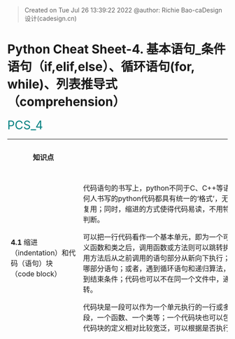 > Created on Tue Jul 26 13:39:22 2022 @author: Richie Bao-caDesign设计(cadesign.cn)

<style>
  code {
    white-space : pre-wrap !important;
    word-break: break-word;
  }
</style>

# Python Cheat Sheet-4. 基本语句_条件语句（if,elif,else）、循环语句(for, while)、列表推导式（comprehension）

<span style = "color:Teal;background-color:;font-size:20.0pt">PCS_4</span>

<table style="width:100%">
<tr>
<th style="width:10%"> 知识点 </th>
<th style="width:30%"> 描述 </th>
<th style="width:30%"> 代码段 </th> 
<th style="width:20%"> 运算结果 </th>
<th style="width:10%"> 备注</th> 
</tr>

<tr>
<td> 

__4.1__ 缩进（indentation）和代码（语句）块（code block）

</td>
<td>

代码语句的书写上，python不同于C、C++等语言最大的不同是python强制缩进，这样的好处是任何人书写的python代码都具有统一的‘格式’，无需另行规定基本的代码书写规范，方便代码传播和复用；同时，缩进的方式使得代码易读，不用特意去寻找语句块结束的标志，通过段落就可以轻易判断。


可以把一行代码看作一个基本单元，即为一个可执行的语句。语句通常是从上至下逐行执行，当定义函数和类之后，调用函数或方法则可以跳转执行语句，但跳转后仍是从上至下执行语句，结束调用方法后从之前调用的语句部分从新向下执行；或者，遇到条件语句，需要根据条件判断将要执行哪部分语句；或者，遇到循环语句和递归算法，将从循环位置反复执行同一语句或语句块，直至遇到结束条件；代码也可以不在同一个文件中，通过调用其它文件中的代码，语句的执行顺序也会跳转。

代码块是一段可以作为一个单元执行的一行或多行语句（程序文本），例如一个条件或循环的代码段，一个函数、一个类等；一个代码块也可以包含其它代码块，或调用执行其它代码块，因此对于代码块的定义相对比较宽泛，可以根据是否执行了一个任务来确定，不了任务的大小。

</td>
<td>

</td>
<td>

</td>
<td>
</td>
</tr>

<tr>
<td> 

__4.2__ 条件语句

</td>
<td>

条件语句的基本语法如下：

```python
if test1:
    statement1
elif test2:
    statement2
elif test3:
    statement3
...
else:
    statements
```

同一条件代码块，`if`通常只用一次，`elif`可以执行0次或多次，`else`为不满足上述所有条件后，执行的语句，也可以不调用，但最好通过`else`表明其它情况如何处理。

下面应用了《漫画统计学》’美味拉面畅销前50‘上刊载的拉面馆的拉面价格数据，并将其存储在了`ranmen_price_lst`列表中。这里给了一个`input()`内置函数来在外部交互输入指令，这里的指令就是条件语句中的`test`部分，如果输入指令满足`if`或`elif`后的要求，则对应执行该语句缩进后的代码。如果都不满足则执行`else`后的语句，提示"Please enter the correct command:("。

数据分析时很少用到`input()`函数来外部输入参数值，而通常使用交互图表，一般选择，[tkinter](https://docs.python.org/3/library/tkinter.html)GUI(Graphical User Inteface)工具包，[plotly](https://plotly.com/python/#controls)自定义控件，[pygame](https://www.pygame.org/news)游戏编程模块，[gradio](https://gradio.app/)以Web界面演示机器学习模型等既有成熟完善的库来处理。

</td>
<td>

```python
import numpy as np
ranmen_price_lst=[700,850,600,650,980,750,500,890,880,700,890,720,680,650,790,670,680,900,880,720,850,700,780,850,750,
     80,590,650,580,750,800,550,750,700,600,800,800,880,790,790,780,600,690,680,650,890,930,650,777,700]

command=input("Enter your command('mean,std,max,min,median'):")

if command=='mean':
    print(np.mean(ranmen_price_lst))
elif command=='std':
    print(np.std(ranmen_price_lst))
elif command=='max':
    print(np.max(ranmen_price_lst))
elif command=='min':
    print(np.min(ranmen_price_lst))   
elif command=='median':
    print(np.median(ranmen_price_lst))
else:
    print("Please enter the correct command:(") 
```

</td>
<td>

Enter your command('mean,std,max,min,median'):

</td>
<td>
</td>
</tr>


<tr>
<td> 

</td>
<td>


* 嵌套条件语句（Nested if statements）

一个条件下可以再嵌套多个条件，例如下述代码外层条件语句是判断变量`price_x`值是否属于列表`ranmen_price_lst`，如果属于则打印该价格，并执行嵌套条件语句块，判断该值是否大于或者小于等于平均价格；回到外层条件，如果`price_x`值不属于列表`ranmen_price_lst`，则寻找最近值，这里使用了一个`lambda`匿名函数计算绝对值的功能，并将其作为`min(iterable, *[, default=obj, key=func])`函数的`key`参数值，即比较的是匿名函数所定义返回值（差值的绝对值）的最小值，并返回对应绝对值最小的价格列表中的值。并打印该值，同时执行嵌套条件，与`if`下嵌套条件一样来判断大于或者小于等于价格均值。

</td>
<td>


```python
import numpy as np
ranmen_price_lst=[700,850,600,650,980,750,500,890,880,700,890,720,680,650,790,670,680,900,880,720,850,700,780,850,750,
     80,590,650,580,750,800,550,750,700,600,800,800,880,790,790,780,600,690,680,650,890,930,650,777,700]

price_x=200.68

abs_difference_func=lambda value:abs(value-price_x)
if price_x in ranmen_price_lst:
    print(price_x)
    if price_x>np.mean(ranmen_price_lst):
        print('The price is higher than the average price.')
    else:
        print('The price is lower than the average price.')    
else:
    print('%.3f is no in ranmen_price_lst.'%price_x)
    closest_value=min(ranmen_price_lst,key=abs_difference_func)
    print('the nearest value to %s is %s.'%(price_x,closest_value))
    #定义了与if中同样的功能代码块，不过将price_X替换为closest_value
    price_mean=np.mean(ranmen_price_lst)
    if closest_value>price_mean:
        print('The price is higher than the average price.')
    else:
        print('The price is lower than the average price %s.'%price_mean)      
```

</td>
<td>

    200.680 is no in ranmen_price_lst.
    the nearest value to 200.68 is 80.
    The price is lower than the average price 729.34.

</td>
<td>
</td>
</tr>

<tr>
<td> 

</td>
<td>


\+ 尝试下定义函数的优势（下一PCS预热）

如果要重复比较不同值和不同列表值的关系，返回列表最近值，那么上述的代码使用起来不方便，还会很繁琐，也很难分享，不易被其它程序调用（代码复用），因此需要将这一功能代码块定义为函数形式。从下述转换为函数后的代码可以观察到几个需要注意的点：

1. 关于变量名和函数名的命名，可以发现下述的变量名并没有延续上一代码段定义的各类名称，这包括变量名、函数名，及参数名。因为该函数代码的主要功能是比较一个值和一个列表中的值的关系，给的数据不一定是拉面价格，因此函数中各个名称的定义应该尽量通用化，主要表述和反应定义函数所要解决的内容或问题；

2. 对于重复的代码段或变量，通常不会重复书写，例如上述代码中内层的两个判断与均值大小的条件语句块重复书写，因此将其定义为单独的匿名函数`comparisonOF2values`方便调用。也可以看到列表均值的计算`np.mean(ranmen_price_lst)`被书写了两次，可以将该计算语句放置于条件代码块之外赋值给单独变量名，之后只需要用该变量就可，避免重复较长语句的书写；

3. 函数内的打印语句文字，同变量名的定义一样应通用化。

</td>
<td>


```python
def value2values_comparison(x,lst):
    import numpy as np
    
    lst_mean=np.mean(ranmen_price_lst)
    abs_difference_func=lambda value:abs(value-price_x)
    comparisonOF2values=lambda v1,v2:print('x is higher than the average %s of the list.'%lst_mean) if v1>v2 else print('x is lower than the average %s of the list.'%lst_mean)    
        
    if x in lst:
        print("%s in the given list."%x)
        comparisonOF2values(x,lst_mean)   
        return x
    else:
        print('%.3f is not in the list.'%x)
        closest_value=min(lst,key=abs_difference_func)
        print('the nearest value to %s is %s.'%(x,closest_value))
        print("_"*50)
        comparisonOF2values(closest_value,lst_mean)    
        return closest_value
    
ranmen_price_lst=[700,850,600,650,980,750,500,890,880,700,890,720,680,650,790,670,680,900,880,720,850,700,780,850,750,
     80,590,650,580,750,800,550,750,700,600,800,800,880,790,790,780,600,690,680,650,890,930,650,777,700]
price_x=200.68    
price_x_closestValue=value2values_comparison(price_x,ranmen_price_lst)    
print(price_x_closestValue)
```

</td>
<td>

    200.680 is not in the list.
    the nearest value to 200.68 is 80.
    __________________________________________________
    x is lower than the average 729.34 of the list.
    80

</td>
<td>
</td>
</tr>


<tr>
<td> 

</td>
<td>


</td>
<td>

```python
price_x_closestValue=value2values_comparison(890,ranmen_price_lst)    
print(price_x_closestValue)
```

</td>
<td>

    890 in the given list.
    x is higher than the average 729.34 of the list.
    890 

</td>
<td>
</td>
</tr>


<tr>
<td> 

</td>
<td>


</td>
<td>

```python
price_x_closestValue=value2values_comparison(78,[3,4,5,733,66,22,99,88,11])    
print(price_x_closestValue)
```

</td>
<td>

    78.000 is not in the list.
    the nearest value to 78 is 99.
    __________________________________________________
    x is lower than the average 729.34 of the list.
    99

</td>
<td>
</td>
</tr>

<tr>
<td> 

</td>
<td>


* 三元表达式（Ternary Expression）

形如`variable=v1 if test else v2`的语句即为三元表达式，该语句等同于：

```python
if test:
    variable=v1
else:
    variable=v2
```

三元表达式通常用于较简单的条件语句，因为用一行表述较之多行书写更为便捷；但是对于较长，较复杂的条件语句则建议按常规缩进书写。

</td>
<td>

```python
v1=33.5
v2=78.3
max_v1Nv2=v1 if v1>v2 else v2
print(max_v1Nv2)
```

</td>
<td>

    78.3

</td>
<td>
</td>
</tr>

<tr>
<td> 

</td>
<td>


* 用`;`连接简单的语句为一行

如果语句非常的简单，则可以使用`;`将其连接置于一行。下述示例还包括了一个简单的三元表达。


</td>
<td>

```python
x=3.5;y=7.8;print(x if x>y else y)
```

</td>
<td>

    7.8

</td>
<td>
</td>
</tr>

<tr>
<td> 

</td>
<td>


* 条件语句与比较运算符、逻辑运算符和成员运算符

条件语句通常会用逻辑运算符连接多个比较运算符或其他条件，实现条件判断的目的。


</td>
<td>


```python
a,b,c=23,57,68
lst=[23,77,96]

if a<b and c>b:
    print('a is less than c.')
if a<b or b>c:
    print('b is not sure greater than c.')
    
if a not in lst:
    print('a not in list')
else:
    print('a in list')
    
if a in lst:
    print('a in list')
else:
    print('a not in list')    
```


</td>
<td>

    a is less than c.
    b is not sure greater than c.
    a in list
    a in list

</td>
<td>
</td>
</tr>

<tr>
<td> 

</td>
<td>

很多变量可以直接用于条件之后，简化条件书写，例如下述是否为空列表的判断，一个直接使用变量，一个则计算列表的长度来判断是否为0，从而证实是否为空列表。

</td>
<td>


```python
if 1:
    print('return true.')
if 0:
    print('This statement will not be executed.')
else:
    print('It is 0.')
    
if True:
    print('This statement is executed!')

if '':
    print('Empty string...')
else:
    print('This test is an empty string.')    

empty_lst=[]
if not empty_lst:
    print('This is an empty list!!!')
if len(empty_lst)==0:
    print('This is an empty list!!!')
    
lst=[3,4,5]
if lst:
    print('This is not an empty list!!!')
```


</td>
<td>

    return true.
    It is 0.
    This statement is executed!
    This test is an empty string.
    This is an empty list!!!
    This is an empty list!!!
    This is not an empty list!!!

</td>
<td>
</td>
</tr>

<tr>
<td> 

__4.3__ 循环语句_for loops 模式

</td>
<td>


for循环的基本语法为：

```python
for target in object:
    statements
else: #可选部分
    statements #如果for循环没有被终断（break）
```

`object` 为序列或者任何可迭代的对象，例如strings, lists, truples, dict和其它内置可迭代（iterable）对象，如`zip()`，`map()`等返回的可迭代对象。

* 循环列表与`enumerate()`

在解释循环语句时，使用了[The Cityscapes Dataset](https://www.cityscapes-dataset.com/)的标签数据（Cityscapes数据集集中于城市街道场景的语义解释（semantic understanding），如图像语义分割、对象检测等深度学习模型的训练，这非常适用于对城市空间内容的分析）。为了方便数据的处理，将标签数据存储为`namedtuple`数据格式（结构），`namedtuple`是由python内置库[collections](https://docs.python.org/3/library/collections.html)提供，一般翻译为具名元组。python内置数据结构tuple(元组), 不能像表格抬头（例如pandas的DataFrame数据结构）一样为数据指定字段名（列名），因此不能够很好的管理数据，这包括对于数据的存储更新和提取，因此`collections.namedtuple`类型的数据结构就解决了这个问题。`namedtuple(typename, field_names, *, rename=False, defaults=None, module=None)`，定义`namedtuple`的输入参数中`typename`为元组的名称，`filed_names`为元组中元素的名称，`rename`为如果元素名称含有python的关键字，则必须配置该参数为`rename=True`。使用`namedtuple`首先定义一个`namedtuple`对象，例如示例中的`Label`对象，然后应用该对象定义不同的`namedtuple`变量存储数据，例如`label_building`和`label_caravan`。可以通过类属性值（`object.attribute`）的途径读取字段值，及更新字段值。


> [collections](https://docs.python.org/3/library/collections.html)库提供有专门的容器数据类型（container datatype），即数据结构，为dcit, list, set 和tuple提供了可替代数据存储管理方式。 将会有专门的PCS阐释该库。

</td>
<td>


```python
from collections import namedtuple

Label=namedtuple('label',['name','id','trainID','category','categoryID','hasInstances','igoreInEval','color'])
print(Label)
print("_"*50)
label_building=Label( 'building',11,2,'construction',2,False,False, ( 70, 70, 70))
print(label)
print(label_building._fields)

print("_"*50)
print(label_building.name)
print(label_building.id)
print(label_building.category)
print(label_building.color)

print("_"*50)
caravan_lst=['caravan', 29,255,'vehicle',7,True,True, (  0,  0, 90)]
label_caravan=Label._make(caravan_lst)
print(label_caravan.name)
print(label_caravan.id)
print(label_caravan.category)
print(label_caravan.color)

label_caravan=label_caravan._replace(category='schooner',color=(30,30,60)) #替换属性值
print(label_caravan.category)
print(label_caravan.color)

print("_"*50)
caravan_dict=label_caravan._asdict() #将nametuple转换为dict
print(caravan_dict)
```

</td>
<td>


    <class '__main__.label'>
    __________________________________________________
    label(name='building', id=11, trainID=2, category='construction', categoryID=2, hasInstances=False, igoreInEval=False, color=(70, 70, 70))
    ('name', 'id', 'trainID', 'category', 'categoryID', 'hasInstances', 'igoreInEval', 'color')
    __________________________________________________
    building
    11
    construction
    (70, 70, 70)
    __________________________________________________
    caravan
    29
    vehicle
    (0, 0, 90)
    schooner
    (30, 30, 60)
    __________________________________________________
    {'name': 'caravan', 'id': 29, 'trainID': 255, 'category': 'schooner', 'categoryID': 7, 'hasInstances': True, 'igoreInEval': True, 'color': (30, 30, 60)}


</td>
<td>
</td>
</tr>

<tr>
<td> 

</td>
<td>


cityscapes的标签数据以namedtuple列表形式存储，列表中的每一个值就为一个namedtuple对象，具有相同的字段名称。通过namedtuple读取值的方法，并配合列表推导式很容易提取各个字段名为单独的列表，或两个到多个字段名提取为字典的模式，建立不同字段之间的映射。为了清晰的观察数据，在输入数据时，有意识的将其各列对其，每一列就为一个具有名称的元素，例如`name`字段列对其方便观察名称。注意，这里修改了`color`字段的值，使用了[ANSI Escape Sequences/Codes。ANSI code](https://en.wikipedia.org/wiki/ANSI_escape_code)，可翻译为ANSI转义序列/代码，ANSI code用于控制光标位置、颜色和字体样式，也包括视频文本终端或终端仿真器。某些字节序列（大多数以 ASCII 转义字符和括号字符开头）被嵌入到文本中。 终端将这些序列解释为命令，而不是逐字显示的文本。

在python解释器中显示字体的颜色，包括16的模式（8个字体颜色和8个背景颜色）和256色模式。16色字符串格式化的模式示例为`print('\033[2;31;43m CHEESY \033[0;0m')`，或`print('\x1b[2;31;43m CHEESY \x1b[0;0m')`，其中`\033[0;0m')`是重置终端打印颜色为默认，防止继续打印设置的颜色，各字符含义如图：<img src="./imgs/pc_4_01.jpg" height='auto' width='700' title="caDesign">


256色打印方式例如`print("\033[48;5;236m\033[38;5;231mStack \033[38;5;208mAbuse\033[0;0m")`, 各字符含义如图：<img src="./imgs/pc_4_02.jpg" height='auto' width='700' title="caDesign">

> 参考[How to Print Colored Text in Python](https://stackabuse.com/how-to-print-colored-text-in-python/)

[American National Standards Institute , ANSI](https://www.ansi.org/)

</td>
<td>


```python
Label=namedtuple('label',['name','id','trainId','category','catId','hasInstances','igoreInEval','color'])

labels = [
    #       name                     id    trainId   category            catId     hasInstances   ignoreInEval   color
    Label(  'unlabeled'            ,  0 ,      255 , 'void'            , 0       , False        , True         , (0, 30,  47) ),
    Label(  'ego_vehicle'          ,  1 ,      255 , 'void'            , 0       , False        , True         , (0, 31,  46) ),
    Label(  'rectification_border' ,  2 ,      255 , 'void'            , 0       , False        , True         , (0, 32,  45) ),
    Label(  'out_of_roi'           ,  3 ,      255 , 'void'            , 0       , False        , True         , (0, 33,  44) ),
    Label(  'static'               ,  4 ,      255 , 'void'            , 0       , False        , True         , (0, 34,  43) ),
    Label(  'dynamic'              ,  5 ,      255 , 'void'            , 0       , False        , True         , (1, 35,  42) ),
    Label(  'ground'               ,  6 ,      255 , 'void'            , 0       , False        , True         , (1, 36,  41) ),
    Label(  'road'                 ,  7 ,        0 , 'flat'            , 1       , False        , False        , (1, 37,  40) ),
    Label(  'sidewalk'             ,  8 ,        1 , 'flat'            , 1       , False        , False        , (1, 30,  41) ),
    Label(  'parking'              ,  9 ,      255 , 'flat'            , 1       , False        , True         , (1, 31,  42) ),
    Label(  'rail_track'           , 10 ,      255 , 'flat'            , 1       , False        , True         , (2, 32,  43) ),
    Label(  'building'             , 11 ,        2 , 'construction'    , 2       , False        , False        , (2, 33,  44) ),
    Label(  'wall'                 , 12 ,        3 , 'construction'    , 2       , False        , False        , (2, 34,  45) ),
    Label(  'fence'                , 13 ,        4 , 'construction'    , 2       , False        , False        , (2, 35,  46) ),
    Label(  'guard_rail'           , 14 ,      255 , 'construction'    , 2       , False        , True         , (2, 36,  47) ),
    Label(  'bridge'               , 15 ,      255 , 'construction'    , 2       , False        , True         , (3, 37,  40) ),
    Label(  'tunnel'               , 16 ,      255 , 'construction'    , 2       , False        , True         , (3, 30,  42) ),
    Label(  'pole'                 , 17 ,        5 , 'object'          , 3       , False        , False        , (3, 31,  43) ),
    Label(  'polegroup'            , 18 ,      255 , 'object'          , 3       , False        , True         , (3, 32,  44) ),
    Label(  'traffic_light'        , 19 ,        6 , 'object'          , 3       , False        , False        , (3, 33,  45) ),
    Label(  'traffic_sign'         , 20 ,        7 , 'object'          , 3       , False        , False        , (4, 34,  46) ),
    Label(  'vegetation'           , 21 ,        8 , 'nature'          , 4       , False        , False        , (4, 35,  47) ),
    Label(  'terrain'              , 22 ,        9 , 'nature'          , 4       , False        , False        , (4, 36,  40) ),
    Label(  'sky'                  , 23 ,       10 , 'sky'             , 5       , False        , False        , (4, 37,  41) ),
    Label(  'person'               , 24 ,       11 , 'human'           , 6       , True         , False        , (4, 30,  43) ),
    Label(  'rider'                , 25 ,       12 , 'human'           , 6       , True         , False        , (5, 31,  44) ),
    Label(  'car'                  , 26 ,       13 , 'vehicle'         , 7       , True         , False        , (5, 32,  45) ),
    Label(  'truck'                , 27 ,       14 , 'vehicle'         , 7       , True         , False        , (5, 33,  46) ),
    Label(  'bus'                  , 28 ,       15 , 'vehicle'         , 7       , True         , False        , (5, 34,  47) ),
    Label(  'caravan'              , 29 ,      255 , 'vehicle'         , 7       , True         , True         , (5, 35,  42) ),
    Label(  'trailer'              , 30 ,      255 , 'vehicle'         , 7       , True         , True         , (5, 36,  41) ),
    Label(  'train'                , 31 ,       16 , 'vehicle'         , 7       , True         , False        , (0, 37,  40) ),
    Label(  'motorcycle'           , 32 ,       17 , 'vehicle'         , 7       , True         , False        , (1, 30,  44) ),
    Label(  'bicycle'              , 33 ,       18 , 'vehicle'         , 7       , True         , False        , (2, 32,  45) ),
    Label(  'license_plate'        , -1 ,       -1 , 'vehicle'         , 7       , False        , True         , (3, 33,  47) ),
]

print(labels[:3])
```


</td>
<td>

    [label(name='unlabeled', id=0, trainId=255, category='void', catId=0, hasInstances=False, igoreInEval=True, color=(0, 30, 47)), label(name='ego_vehicle', id=1, trainId=255, category='void', catId=0, hasInstances=False, igoreInEval=True, color=(0, 31, 46)), label(name='rectification_border', id=2, trainId=255, category='void', catId=0, hasInstances=False, igoreInEval=True, color=(0, 32, 45))]
    


</td>
<td>
</td>
</tr>


<tr>
<td> 

</td>
<td>



</td>
<td>

```python
print('\x1b[2;31;43m CHEESY \x1b[0;0m')
print("\033[48;5;236m\033[38;5;231mStack \033[38;5;208mAbuse\033[0;0m")
```

</td>
<td>

<img src="./imgs/pc_4_03.jpg" height='auto' width='auto' title="caDesign">

</td>
<td>
</td>
</tr>

<tr>
<td> 

</td>
<td>


`color_lst`为提取的ANSI code格式颜色数据列表，每一元组值对应text styles(字体类型，包括normal/0, bold/1, light/2, italicized/3, underlined/4, blink/5)，foreground(Text)color（字体颜色，包括black/30, red/31, green/32, yellow/33, blue/34, purple/35, cyan/36, white/37计8个颜色），及background color（字体的背景色，颜色同字体色，但是编号为40-47）。每次循环配置打印颜色值，并以颜色值为打印的字符串。

需要注意对于循环语句，通常包括多个值，甚至千万个待循环值，因此在书写代码时需要增加终止循环的代码`if i==5:break`，当变量`i`每次循环自增1到5时，调用`break`终止语句，跳出循环，待调试一次或几次循环无误后，再循环所有的值，避免等待运算时间，尤其需要花费10分钟以上，甚至多到几个小时或几天才能运算完的代码段。

下述示例代码保留了调试代码，除变量`i`和终止条件语句行外，调试时，要不断用`print()`函数查看变量值，从而确定变量值是否正确，及确认变量值结构，从而知晓后续代码行应用该变量的方式，或者通过后续要求的数据结构来处理数据为后续所用结构的类型（通常是用后者的方式判断和书写代码）。例如示例中通过`print(color)`来查看通过`color=';'.join([str(i) for i in c])`语句编写满足ANSI code要求的颜色格式，例如`0;30;47`，注意这里的数字为使用`str()`转换数字为字符串，满足使用`%s`格式化符号的要求，也可以先转换为字符串，而是使用`%d`的方式直接格式化。


</td>
<td>

```python
color_lst=[label.color for label in labels]
print(color_lst)

#i=0 #调试用
for c in color_lst:    
    color=';'.join([str(i) for i in c])
    #print(color) #调试用
    s='\x1b[%sm %s \x1b[0m' % (color,color)
    print(s)
    #if i==5:break #调试用
    #i+=1  #调试用
    
```

</td>
<td>

    [(0, 30, 47), (0, 31, 46), (0, 32, 45), (0, 33, 44), (0, 34, 43), (1, 35, 42), (1, 36, 41), (1, 37, 40), (1, 30, 41), (1, 31, 42), (2, 32, 43), (2, 33, 44), (2, 34, 45), (2, 35, 46), (2, 36, 47), (3, 37, 40), (3, 30, 42), (3, 31, 43), (3, 32, 44), (3, 33, 45), (4, 34, 46), (4, 35, 47), (4, 36, 40), (4, 37, 41), (4, 30, 43), (5, 31, 44), (5, 32, 45), (5, 33, 46), (5, 34, 47), (5, 35, 42), (5, 36, 41), (0, 37, 40), (1, 30, 44), (2, 32, 45), (3, 33, 47)]

<img src="./imgs/pc_4_04.jpg" height='auto' width='auto' title="caDesign">    

</td>
<td>
</td>
</tr>


<tr>
<td> 

</td>
<td>


`enumerate(iterable, start=0)`同时成对返回计数值和列表值，为一个枚举对象（return an enumerate object）。在对列表执行`enumerate()`之后，在使用循环语句时可以将成对的计数值和元素值分别赋予给两个变量，如`idx`和`c`。如果并不在`for`循环中直接序列解包，赋予了一个变量，如`i`，则其如`(0, (0, 30, 47))`，仍然需要索引方式或序列解包方式（idx,c=i）提取值。

在打印字符时，如果不换行，可以增加参数`end=''`来避免起新行。


</td>
<td>


```python
for idx,c in enumerate(color_lst):    
    color=';'.join([str(i) for i in c])
    s='\x1b[%sm %s \x1b[0m' % (color,idx)
    print(s,end='')
    
print('\n',"_"*50,'\n')    
for i in enumerate(color_lst):    
    #print(i)
    idx,c=i
    color=';'.join([str(i) for i in c])
    s='\x1b[%sm %s \x1b[0m' % (color,idx)
    print(s,end='')
        
```

</td>
<td>

<img src="./imgs/pc_4_05.jpg" height='auto' width='auto' title="caDesign">   

</td>
<td>
</td>
</tr>


<tr>
<td> 

</td>
<td>


* 循环字典——键值对形式

以键值对形式循环字典是经常使用到的一种方式，可以很方便的同时提键名和元素值，并在每一次循环中同时处理键名和元素值，再成对输出。例如建立了一个空字典`name2NewColor_dict`，在每次成对循环原有字典值时，修改了颜色值（+1），并按键名和新颜色值成对存储在新建的字典中。

对于新键字典也在终端打印具有色彩的字符串，因为ANSI code格式颜色有值域，如果超出范围则可以看到对应部分不会发生颜色变化。

这里在调试代码时，直接使用了`break`语句，没有结合条件语句，因此该循环在调试时只执行一次循环。


</td>
<td>


```python
name2color_dict={label.name:label.color for label in labels}
print(name2color_dict)

name2NewColor_dict={}
for name,color in name2color_dict.items():
    c=';'.join([str(i) for i in color])
    s='\x1b[%sm %s \x1b[0m' % (c,name)
    print(s,end='')   
    
    name2NewColor_dict[name]=(i+1 for i in color)
    #break
print('\n',"_"*50,'\n')  
for name,color in name2NewColor_dict.items():
    c=';'.join([str(i) for i in color])
    s='\x1b[%sm %s \x1b[0m' % (c,name)
    print(s,end='') 
```

</td>
<td>

    {'unlabeled': (0, 30, 47), 'ego_vehicle': (0, 31, 46), 'rectification_border': (0, 32, 45), 'out_of_roi': (0, 33, 44), 'static': (0, 34, 43), 'dynamic': (1, 35, 42), 'ground': (1, 36, 41), 'road': (1, 37, 40), 'sidewalk': (1, 30, 41), 'parking': (1, 31, 42), 'rail_track': (2, 32, 43), 'building': (2, 33, 44), 'wall': (2, 34, 45), 'fence': (2, 35, 46), 'guard_rail': (2, 36, 47), 'bridge': (3, 37, 40), 'tunnel': (3, 30, 42), 'pole': (3, 31, 43), 'polegroup': (3, 32, 44), 'traffic_light': (3, 33, 45), 'traffic_sign': (4, 34, 46), 'vegetation': (4, 35, 47), 'terrain': (4, 36, 40), 'sky': (4, 37, 41), 'person': (4, 30, 43), 'rider': (5, 31, 44), 'car': (5, 32, 45), 'truck': (5, 33, 46), 'bus': (5, 34, 47), 'caravan': (5, 35, 42), 'trailer': (5, 36, 41), 'train': (0, 37, 40), 'motorcycle': (1, 30, 44), 'bicycle': (2, 32, 45), 'license_plate': (3, 33, 47)}

<img src="./imgs/pc_4_06.jpg" height='auto' width='auto' title="caDesign">   

</td>
<td>
</td>
</tr>


<tr>
<td> 

</td>
<td>

* zip()和map()

`zip(*iterables)`将多个列表（序列）返回为成对的值，`for Loops`可以逐个成对循环。下述示例使用了ANSI code格式颜色256模式，用`catId`作为背景颜色，未配置字体颜色，同时字符串之间增加了一个空格，断开名称。


</td>
<td>


```python
name_lst=[label.name for label in labels]
catId_lst=[label.catId for label in labels]

for name,catId in zip(name_lst,catId_lst):
    s='\033[48;5;%dm%s\033[0;0m '%(catId,name)
    print(s,end='')
    #break
```

</td>
<td>

<img src="./imgs/pc_4_07.jpg" height='auto' width='auto' title="caDesign">

</td>
<td>
</td>
</tr>

<tr>
<td> 

</td>
<td>

`map(func, *iterables)`输入参数`func`，自定义为`lambda`（ˈlamdə）函数，并给了两个输入参数`x`和`n`，返回一个元组，其中一个值保持不变（即name名称），另一个值加1（即用作颜色值的catId加1）。用`for Loops`可以逐个循环给定列表中的值经过`map()`中`func`参数函数的计算的返回值。


</td>
<td>

```python
xAdd33_Wname=lambda x,n:(n,x+33)
for name,catId_new in map(xAdd33_Wname,catId_lst,name_lst):
    #print( name,color)
    s='\033[48;5;%dm%s\033[0;0m '%(catId_new,name)
    print(s,end='')        
    #break
```

</td>
<td>

<img src="./imgs/pc_4_08.jpg" height='auto' width='auto' title="caDesign">

</td>
<td>
</td>
</tr>

<tr>
<td> 

</td>
<td>

* 循环`range(len())`

在组织列表中数值之间的运算模式时，经常通过列表的不同索引组合规律相加，相乘，或者任何更为复杂的计算来获取新的符合某一规律的列表值。例如`regularAdd_1`为逐个计算列表中相邻两个值之和（即循环时为当前索引对应值和其后索引对应值之和）；`regularAdd_2`为循环时，计算当前索引之前所有值之和；而`regularAdd_3`则结合`slicing`，实现间隔相加的结果。


</td>
<td>


```python
for idx in range(len(name_lst)):
    print('%d-%s;'%(idx,name_lst[idx]),end='')

import random
lst=[random.randint(10,30) for i in range(10)]
print('\n',"_"*50)
print(lst)

regularAdd_1=[]
regularAdd_2=[]
for i in range(len(lst)-1):
    regularAdd_1.append(lst[i]+lst[i+1])
    regularAdd_2.append(sum([lst[i] for i in range(i+1)]))

regularAdd_3=[]
for i in range(1,len(lst)-1,2):
    print(i)
    regularAdd_3.append(lst[i]+lst[i+2])

print(regularAdd_1,'\n',regularAdd_2,'\n',regularAdd_3)
```

</td>
<td>

    0-unlabeled;1-ego_vehicle;2-rectification_border;3-out_of_roi;4-static;5-dynamic;6-ground;7-road;8-sidewalk;9-parking;10-rail_track;11-building;12-wall;13-fence;14-guard_rail;15-bridge;16-tunnel;17-pole;18-polegroup;19-traffic_light;20-traffic_sign;21-vegetation;22-terrain;23-sky;24-person;25-rider;26-car;27-truck;28-bus;29-caravan;30-trailer;31-train;32-motorcycle;33-bicycle;34-license_plate;
     __________________________________________________
    [28, 24, 16, 19, 29, 20, 18, 11, 26, 21]
    1
    3
    5
    7
    [52, 40, 35, 48, 49, 38, 29, 37, 47] 
     [28, 52, 68, 87, 116, 136, 154, 165, 191] 
     [43, 39, 31, 32]

</td>
<td>
</td>
</tr>

<tr>
<td> 

</td>
<td>

* 嵌套循环（nested for loops）

如果要获取嵌套列表、嵌套字典或这任何包含多个嵌套关系的数据结构，或者需要多个序列值运算处理，通常需要用嵌套循环逐层的拆解或嵌套循环不同序列运算。下述示例对同一个列表执行嵌套循环，并相加。为了方便观察数据关系，使用列表推导式切分为嵌套列表，并循逐行环打印，可以看到构建了一个列表中每一个元素与该列表全部值相加的矩阵，这可用于计算多个点列表，两两点之间距离的成本矩阵（起点-目的地 (OD) 成本矩阵），用于城市交通等分析。


</td>
<td>



```python
lst=[random.randint(10,30) for i in range(10)]
print(lst)

regularAdd_4=[]
for i in range(len(lst)):
    for j in range(len(lst)):
        regularAdd_4.append(lst[i]+lst[j])
n=len(lst)

regularAdd_4_chunks=[regularAdd_4[i:i+n] for i in range(0,len(regularAdd_4),n)]   

for sub_lst in regularAdd_4_chunks:
    print(sub_lst)
```


</td>
<td>

    [12, 18, 28, 24, 20, 14, 27, 25, 18, 23]
    [24, 30, 40, 36, 32, 26, 39, 37, 30, 35]
    [30, 36, 46, 42, 38, 32, 45, 43, 36, 41]
    [40, 46, 56, 52, 48, 42, 55, 53, 46, 51]
    [36, 42, 52, 48, 44, 38, 51, 49, 42, 47]
    [32, 38, 48, 44, 40, 34, 47, 45, 38, 43]
    [26, 32, 42, 38, 34, 28, 41, 39, 32, 37]
    [39, 45, 55, 51, 47, 41, 54, 52, 45, 50]
    [37, 43, 53, 49, 45, 39, 52, 50, 43, 48]
    [30, 36, 46, 42, 38, 32, 45, 43, 36, 41]
    [35, 41, 51, 47, 43, 37, 50, 48, 41, 46]
    


</td>
<td>
</td>
</tr>

<tr>
<td> 

</td>
<td>


* `for Loops`中的星号`*`（asterisk）

python中`*`和`**`，除了作为运算符或者字符串中的特殊字符外，通常作为前缀运算符（prefix operators），即在变量之前使用`*`和`**`运算符。`*`和`**`运算符具有丰富的用法，在单独的PCS中加以解释。下述应用到循环中的示例是用`*`来收集多个元素值。


</td>
<td>

```python
for a,*b,c in [(1,2,3,4,5),(5,6,7,8)]:
    print(a,b,c)
```


</td>
<td>

    1 [2, 3, 4] 5
    5 [6, 7] 8

</td>
<td>
</td>
</tr>


<tr>
<td> 

__4.4__ 循环语句_while 模式

</td>
<td>


基于语法为：

```python
while test:
    statements
else:
    statements
```
或
```python
while test:
    statements
    if test:break
    if test: continue
else:
    statement
```

`while`的关键是处理循环停止的条件，一种是在`while`之后给出停止条件，例如`while x<=10:`，只要不满足条件就会停止循环，这时给出的条件变量通常在`while`代码块中参与执行相关的运算并会因为变化而不满足给出的条件后跳出循环，例如`x+=1`；或者在`while`代码块内给出条件语句，配合使用`break`停止循环，类似于`for`循环中`break`。


</td>
<td>


```python
x=1
while x<=10:
    print(x,';',end='')
    x+=1    
    
print('\n',"_"*50)
x=1
while True:
    print(x,';',end='')
    x+=1
    if x>10:break
    
print('\n',"_"*50)
x=1
for i in range(1000):
    print(x,';',end='')
    x+=1
    if x>10:break
```


</td>
<td>

    1 ;2 ;3 ;4 ;5 ;6 ;7 ;8 ;9 ;10 ;
     __________________________________________________
    1 ;2 ;3 ;4 ;5 ;6 ;7 ;8 ;9 ;10 ;
     __________________________________________________
    1 ;2 ;3 ;4 ;5 ;6 ;7 ;8 ;9 ;10 ;

</td>
<td>
</td>
</tr>

<tr>
<td> 

</td>
<td>

将`while True/break`用于`input()`函数。

</td>
<td>


```python
while True:
    value=input('To calculate the square root. Enter a number:(enter "stop" to stop the operation)')
    if value=='stop':break
    import math
    print("The square root of \033[1;31;40m%s\033[0m is \033[1;31;40m%.2f\033[0m."%(value, math.sqrt(float(value))))
    
```


</td>
<td>

<img src="./imgs/pc_4_09.jpg" height='auto' width='auto' title="caDesign">



</td>
<td>
</td>
</tr>

<tr>
<td> 

</td>
<td>

可以给定不同的要求，使用多个`elif`的方式分别计算。不过对于这种在终端交互的方式通常是使用既有的交互图表库。

</td>
<td>


```python
while True:
    import math
    command=input('sqrt, power,sum, or stop:')
    if command=='sqrt':
        number=input('Enter 1 number:')
        print('square root=%.2f'%math.sqrt(float(number)))
    elif command=='power':
        number=input('Enter 1 number:')
        print('power=%.2f'%math.pow(float(number),2))
    elif command=='sum':
        numbers=input('Enter 2 numbers, separated by commas:')
        print('sum=%.2f'%sum([float(v) for v in numbers.split(",")]))
    elif command=='stop':break
```


</td>
<td>


    sqrt, power,sum, or stop: sqrt
    Enter 1 number: 5
    

    square root=2.24
    

    sqrt, power,sum, or stop: power
    Enter 1 number: 5
    

    power=25.00
    

    sqrt, power,sum, or stop: sum
    Enter 2 numbers, separated by commas: 5,6
    

    sum=11.00
    

    sqrt, power,sum, or stop: stop


</td>
<td>
</td>
</tr>


<tr>
<td> 

</td>
<td>

将`while True/break`用于文件读取。注意在书写代码时是将`poi_lst.append(POI._make(line.split(",")))`语句写于`if not line:break`中断语句之后，先判断是否已到行末尾（读取的是否为空行），否则会提示运行错误，因为空行不能执行`line.split(",")`运算。



</td>
<td>


```python
xian_poi_fn='./data/xian_poi.csv' #存储又西安POI, point of interesting兴趣点数据
f=open(xian_poi_fn,'r', encoding="utf-8") #

from collections import namedtuple
POI=namedtuple('POI',['idx','unknown','name','lat','lon','category','score','price','x','y'])
poi_lst=[]
while True:
    line=f.readline()   
    if not line:break
    poi_lst.append(POI._make(line.split(",")))
    #break #调试用
f.close()
print('The length of the poi list is %d.'%len(poi_lst))
print("_"*50)
for i in poi_lst[:3]:print(i,'\n')    
```


</td>
<td>

    The length of the poi list is 13732.
    __________________________________________________
    POI(idx='1', unknown='0101000020897F000008D599CB26E312418530CECF16EB4C41', name='美香源', lat='34.23709808337344', lon='108.93100212046282', category='美食;中餐厅', score='0', price='', x='309449.6988290106', y='3790381.623479905\n') 
    
    POI(idx='2', unknown='0101000020897F0000B038F4CF9BE31241389AD606BFEC4C41', name='雷记澄城水盆羊肉(红樱路店)', lat='34.244750060429915', lon='108.93113243785623', category='美食;中餐厅', score='3.9', price='20.0', x='309478.95308006834', y='3791230.053424146\n') 
    
    POI(idx='3', unknown='0101000020897F00005C24B17F97E3124160F86A81E5EC4C41', name='段府农家菠菜面(红缨路店)', lat='34.245443456204875', lon='108.93110375582032', category='美食;中餐厅', score='4', price='', x='309477.8746991807', y='3791307.011076972\n') 
  

</td>
<td>
</td>
</tr>

<tr>
<td> 

__4.5__ 列表推导式（comprehension）

</td>
<td>

print
`print('Hello World!') `代码。

</td>
<td>

```python
print('Hello World!') 
```

</td>
<td>

Hello World! 

</td>
<td>
</td>
</tr>

<tr>
<td> 

</td>
<td>

因为使用`for loops`会占据多行，而只要不是复杂的循环，使用列表推导式是优先选择，不仅会简化代码行，同时书写起来相对要便捷的多。其语法为`newlist=[expression for item in iterable if condition == True]`，或者`newlist=[expression1 if condition == True else expression2 for item in iterable]`


</td>
<td>


```python
lst=[9,8,7,6,5,4,3]
for i in range(len(lst)):
    lst[i]+=10
print(lst)

lst=[9,8,7,6,5,4,3]
lst_A=[i+10 for i  in lst]
print(lst_A)
```

</td>
<td>

    [19, 18, 17, 16, 15, 14, 13]
    [19, 18, 17, 16, 15, 14, 13]

</td>
<td>
</td>
</tr>


<tr>
<td> 

</td>
<td>

列表推导式也可以转换具有条件语句的`for loops`。

</td>
<td>

```python
lst=[9,8,7,6,5,4,3]
for i in range(len(lst)):
    if i%2==0:lst[i]+=10
    else:lst[i]+=100
print(lst)

lst=[9,8,7,6,5,4,3]
lst_B=[lst[i]+10 if i%2==0 else lst[i]+100 for i  in range(len(lst))]
print(lst_B)
```

</td>
<td>

    [19, 108, 17, 106, 15, 104, 13]
    [19, 108, 17, 106, 15, 104, 13]

</td>
<td>
</td>
</tr>


<tr>
<td> 

</td>
<td>

将嵌套循环转换为列表推导式计算。

</td>
<td>

```python
monogram_lst=[]
for i in 'abcd':
    for j in 'hijk':
        monogram_lst.append('%s-%s'%(i,j)) 
print(monogram_lst)        

monogram_lst_A=['%s-%s'%(i,j) for i in 'abcd' for j in 'hijk']
print(monogram_lst_A)
```

</td>
<td>

    ['a-h', 'a-i', 'a-j', 'a-k', 'b-h', 'b-i', 'b-j', 'b-k', 'c-h', 'c-i', 'c-j', 'c-k', 'd-h', 'd-i', 'd-j', 'd-k']
    ['a-h', 'a-i', 'a-j', 'a-k', 'b-h', 'b-i', 'b-j', 'b-k', 'c-h', 'c-i', 'c-j', 'c-k', 'd-h', 'd-i', 'd-j', 'd-k']

</td>
<td>
</td>
</tr>

<tr>
<td> 

</td>
<td>

列表推导式用于dict数据结构。将`hasInstances`字段的布尔值转换为0或1。

</td>
<td>

```python
name2hasInstances_dict={label.name:label.hasInstances for label in labels}
print(name2hasInstances_dict)
print({k:int(v) for k,v in name2hasInstances_dict.items()})

```

</td>
<td>

    {'unlabeled': False, 'ego_vehicle': False, 'rectification_border': False, 'out_of_roi': False, 'static': False, 'dynamic': False, 'ground': False, 'road': False, 'sidewalk': False, 'parking': False, 'rail_track': False, 'building': False, 'wall': False, 'fence': False, 'guard_rail': False, 'bridge': False, 'tunnel': False, 'pole': False, 'polegroup': False, 'traffic_light': False, 'traffic_sign': False, 'vegetation': False, 'terrain': False, 'sky': False, 'person': True, 'rider': True, 'car': True, 'truck': True, 'bus': True, 'caravan': True, 'trailer': True, 'train': True, 'motorcycle': True, 'bicycle': True, 'license_plate': False}
    {'unlabeled': 0, 'ego_vehicle': 0, 'rectification_border': 0, 'out_of_roi': 0, 'static': 0, 'dynamic': 0, 'ground': 0, 'road': 0, 'sidewalk': 0, 'parking': 0, 'rail_track': 0, 'building': 0, 'wall': 0, 'fence': 0, 'guard_rail': 0, 'bridge': 0, 'tunnel': 0, 'pole': 0, 'polegroup': 0, 'traffic_light': 0, 'traffic_sign': 0, 'vegetation': 0, 'terrain': 0, 'sky': 0, 'person': 1, 'rider': 1, 'car': 1, 'truck': 1, 'bus': 1, 'caravan': 1, 'trailer': 1, 'train': 1, 'motorcycle': 1, 'bicycle': 1, 'license_plate': 0}

</td>
<td>
</td>
</tr>




</table>

<span style = "color:Teal;background-color:;font-size:20.0pt">是否完成PCS_4(&nbsp;&nbsp;&nbsp;&nbsp;&nbsp;&nbsp;)</span>